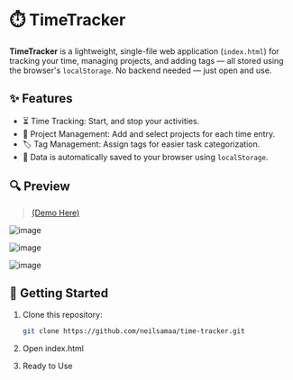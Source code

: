 # ⏱️ TimeTracker

**TimeTracker** is a lightweight, single-file web application (`index.html`) for tracking your time, managing projects, and adding tags — all stored using the browser's `localStorage`. No backend needed — just open and use.

## ✨ Features

- ⏳ Time Tracking: Start, and stop your activities.
- 📁 Project Management: Add and select projects for each time entry.
- 🏷️ Tag Management: Assign tags for easier task categorization.
- 💾 Data is automatically saved to your browser using `localStorage`.

## 🔍 Preview

> [(Demo Here)](https://github.com/neilsamaa/time-tracker.git)


![image](https://github.com/user-attachments/assets/2ee94be6-012e-4ca0-9daf-c7ad61ed6fa7)

![image](https://github.com/user-attachments/assets/a1d7f33e-51ce-40d8-8ba4-9c81843f0b27)

![image](https://github.com/user-attachments/assets/761c513d-4102-4843-8edc-048a7067bafa)

## 🚀 Getting Started

1. Clone this repository:
   ```bash
   git clone https://github.com/neilsamaa/time-tracker.git

2. Open index.html

3. Ready to Use
